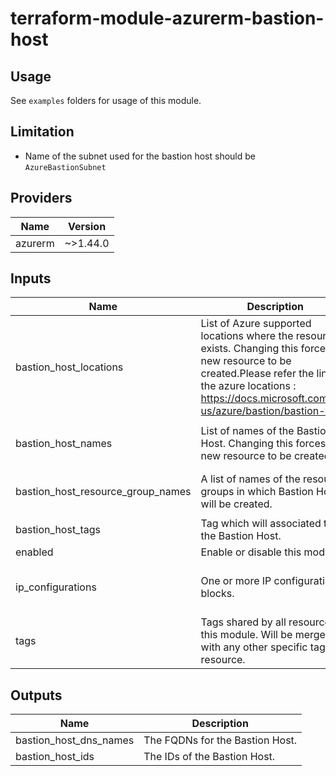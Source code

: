 # terraform-module-azurerm-bastion-host

## Usage
See `examples` folders for usage of this module.

## Limitation
- Name of the subnet used for the bastion host should be `AzureBastionSubnet`

<!-- BEGINNING OF PRE-COMMIT-TERRAFORM DOCS HOOK -->
## Providers

| Name | Version |
|------|---------|
| azurerm | ~>1.44.0 |

## Inputs

| Name | Description | Type | Default | Required |
|------|-------------|------|---------|:-----:|
| bastion\_host\_locations | List of Azure supported locations where the resource exists. Changing this forces a new resource to be created.Please refer the link for the azure locations : https://docs.microsoft.com/en-us/azure/bastion/bastion-faq | `list(string)` | <pre>[<br>  ""<br>]</pre> | no |
| bastion\_host\_names | List of names of the Bastion Host. Changing this forces a new resource to be created. | `list(string)` | <pre>[<br>  ""<br>]</pre> | no |
| bastion\_host\_resource\_group\_names | A list of names of the resource groups in which Bastion Host will be created. | `list(string)` | <pre>[<br>  ""<br>]</pre> | no |
| bastion\_host\_tags | Tag which will associated to the Bastion Host. | `map` | `{}` | no |
| enabled | Enable or disable this module. | `bool` | `true` | no |
| ip\_configurations | One or more IP configuration blocks. | `list(list(object({ name = string, subnet_id = string, public_ip_address_id = string })))` | <pre>[<br>  null<br>]</pre> | no |
| tags | Tags shared by all resources of this module. Will be merged with any other specific tags by resource. | `map` | `{}` | no |

## Outputs

| Name | Description |
|------|-------------|
| bastion\_host\_dns\_names | The FQDNs for the Bastion Host. |
| bastion\_host\_ids | The IDs of the Bastion Host. |

<!-- END OF PRE-COMMIT-TERRAFORM DOCS HOOK -->

